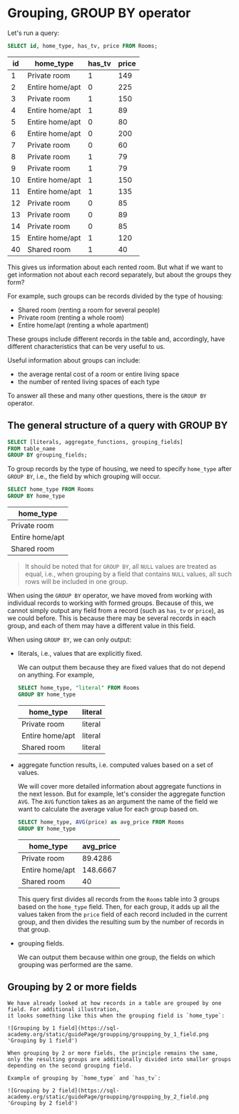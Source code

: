 # Grouping, GROUP BY operator

Let's run a query:

```sql
SELECT id, home_type, has_tv, price FROM Rooms;
```

| id  | home_type       | has_tv | price |
| --- | --------------- | ------ | ----- |
| 1   | Private room    | 1      | 149   |
| 2   | Entire home/apt | 0      | 225   |
| 3   | Private room    | 1      | 150   |
| 4   | Entire home/apt | 1      | 89    |
| 5   | Entire home/apt | 0      | 80    |
| 6   | Entire home/apt | 0      | 200   |
| 7   | Private room    | 0      | 60    |
| 8   | Private room    | 1      | 79    |
| 9   | Private room    | 1      | 79    |
| 10  | Entire home/apt | 1      | 150   |
| 11  | Entire home/apt | 1      | 135   |
| 12  | Private room    | 0      | 85    |
| 13  | Private room    | 0      | 89    |
| 14  | Private room    | 0      | 85    |
| 15  | Entire home/apt | 1      | 120   |
| 40  | Shared room     | 1      | 40    |

This gives us information about each rented room. But what if we want to get information not about each record separately, but about the groups they form?

For example, such groups can be records divided by the type of housing:

- Shared room (renting a room for several people)
- Private room (renting a whole room)
- Entire home/apt (renting a whole apartment)

These groups include different records in the table and, accordingly, have different characteristics that can be very useful to us.

Useful information about groups can include:

- the average rental cost of a room or entire living space
- the number of rented living spaces of each type

To answer all these and many other questions, there is the `GROUP BY` operator.

## The general structure of a query with GROUP BY

```sql
SELECT [literals, aggregate_functions, grouping_fields]
FROM table_name
GROUP BY grouping_fields;
```

To group records by the type of housing, we need to specify `home_type` after `GROUP BY`, i.e., the field by which grouping will occur.

```sql
SELECT home_type FROM Rooms
GROUP BY home_type
```

| home_type       |
| --------------- |
| Private room    |
| Entire home/apt |
| Shared room     |

> It should be noted that for `GROUP BY`, all `NULL` values are treated as equal,
> i.e., when grouping by a field that contains `NULL` values, all such rows will be included in one group.

When using the `GROUP BY` operator, we have moved from working with individual records to working with formed groups.
Because of this, we cannot simply output any field from a record (such as `has_tv` or `price`), as we could before.
This is because there may be several records in each group, and each of them may have a different value in this field.

When using `GROUP BY`, we can only output:

- literals, i.e., values that are explicitly fixed.

  We can output them because they are fixed values that do not depend on anything.
  For example,

  ```sql
  SELECT home_type, "literal" FROM Rooms
  GROUP BY home_type
  ```

  | home_type       | literal |
  | --------------- | ------- |
  | Private room    | literal |
  | Entire home/apt | literal |
  | Shared room     | literal |

- aggregate function results, i.e. computed values based on a set of values.

  We will cover more detailed information about aggregate functions in the next lesson. But for example, let's consider the aggregate function `AVG`.
  The `AVG` function takes as an argument the name of the field we want to calculate the average value for each group based on.

  ```sql
  SELECT home_type, AVG(price) as avg_price FROM Rooms
  GROUP BY home_type
  ```

  | home_type       | avg_price |
  | --------------- | --------- |
  | Private room    | 89.4286   |
  | Entire home/apt | 148.6667  |
  | Shared room     | 40        |

  This query first divides all records from the `Rooms` table into 3 groups based on the `home_type` field.
  Then, for each group, it adds up all the values taken from the `price` field of each record included in the current group, and then divides the resulting sum
  by the number of records in that group.

- grouping fields.

  We can output them because within one group, the fields on which grouping was performed are the same.

## Grouping by 2 or more fields

    We have already looked at how records in a table are grouped by one field. For additional illustration,
    it looks something like this when the grouping field is `home_type`:

    ![Grouping by 1 field](https://sql-academy.org/static/guidePage/groupping/groupping_by_1_field.png 'Grouping by 1 field')

    When grouping by 2 or more fields, the principle remains the same,
    only the resulting groups are additionally divided into smaller groups depending on the second grouping field.

    Example of grouping by `home_type` and `has_tv`:

    ![Grouping by 2 field](https://sql-academy.org/static/guidePage/groupping/groupping_by_2_field.png 'Grouping by 2 field')
